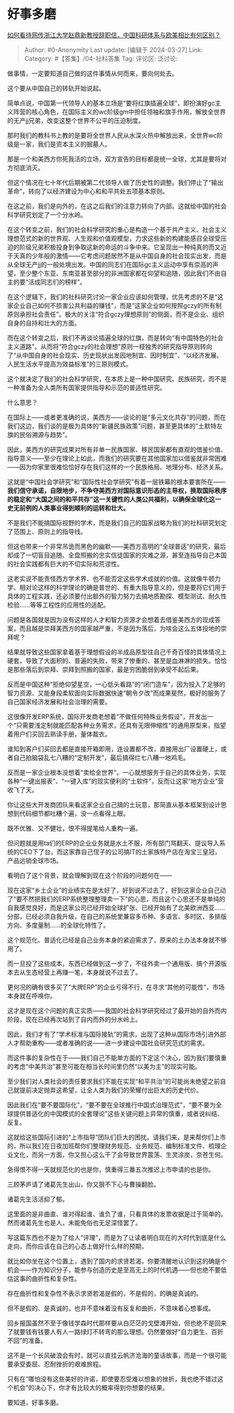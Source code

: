 # 好事多磨
[如何看待网传浙江大学赵鼎新教授辞职信，中国科研体系与欧美相比有何区别？](https://www.zhihu.com/question/649881044/answer/3443258460)

> Author: #0-Anonymity
> Last update: [编辑于 2024-03-27]
> Link:
> Category: #【答集】/04-社科答集 
> Tag: 
> 评论区:
> 泛讨论:

做事情，一定要知道自己做的这件事情从何而来，要向何处去。

这个要从中国自己的转轨开始说起。

简单点说，中国第一代领导人的基本立场是“要将红旗插遍全球”，即扮演好gc主义阵营的核心角色，在国际主义的wc阶级gm中担任领袖和旗手作用，解放全世界的无产jj兄弟，改变这整个世界不公平的压迫制度。

那时我们的教科书上教的是要将全世界人民从水深火热中解放出来，全世界wc阶级是一家，我们是资本主义的掘墓人。

那是一个和美西方你死我活的立场，双方宣告的目标都是统一全球，尤其是要将对方彻底消灭。

但这个情况在七十年代后期被第二代领导人做了历史性的调整。我们停止了“输出革命”，转向了以经济建设为中心和和平共处五项基本原则。

在这之前，我们是向外的，在这之后我们的注意力转向了内部。这就给中国的社会科学研究划定了一个分水岭。

在这个转变之前，我们的社会科学研究的重心是构造一个基于共产主义、社会主义理想范式的新的世界观、人生观和价值观模型，力求这些新的构建能感召全球受压迫的阶级兄弟积极投身到争取这新的命运的斗争中来。它呈现出一种纯真的而又近于天真的少年般的激情——它考虑问题居然不是从中国自身的社会现实出发，而是从全球无产jj的一般处境出发。中国的同志们在国际gc主义运动中享有崇高的声望，至少整个东亚、东南亚甚至部分的非洲国家都在仰望和追随，因此我们不由自主的要“活成同志们的榜样”。

在这个逻辑下，我们的社科研究讨论一家企业应该如何管理，优先考虑的不是“这家企业自己如何不损害公共利益的赚钱”，而是“这家企业如何按照gczy的所有制原则承担社会责任”。极大的关注“符合gczy理想原则”的侧面，而不是企业、组织自身的自持和壮大的方面。

而在这个转变之后，我们不再谈论插遍全球的红旗，而是转向“有中国特色的社会主义道路”。从而将“符合gczy的社会理想”原则一枝独秀的研究指导原则转向了“从中国自身的社会现实、历史现状出发因地制宜、因时制宜”、“以经济发展、人民生活水平提高为效益标准”的三原则模式。

这个就决定了我们的社会科学研究，在本质上是一种中国研究、民族研究，而不是一种准备为全人类所有国家提供指导和示范的普适性研究。

什么意思？

在国际上——或者更准确的说，美西方——谈论的是“多元文化共存”的问题，而在我们这边，我们谈的是极为具体的“新疆民族政策”问题，甚至更具体的“土默特左旗的民俗溯源与趋势”。

因此，美西方的研究成果对所有非单一民族国家、移民国家都有直观的借鉴价值、指导意义——至少在理论上如此，而我们的研究要在其他国家加以借鉴就非常困难——因为你家里很难恰恰好存在我们这样的一个民族格局、地理分布、经济关系。

这就是“中国社会学研究”和“国际性社会学研究”有着一层铁幕的根本要害所在——**我们信守承诺，自限地步，不争夺美西方对国际意识形态的主导权，换取国际秩序的稳定和“大国之间的和平共存”这一关键性的人类公共福利，以确保全球化这一史无前例的人类事业得到顺利的运转和壮大。**

不是我们不能搞国际视野的学术，而是我们自己的国家战略为我们的社科研究划定了范围上、原则上的指导线。

但这也带来一个非常吊诡而黑色的幽默——美西方高明的“全球普适”的研究，最后却成了一切盲目追随、全盘照搬的忠实信徒国家的灾难之源，甚至连指导自己本国的社会实践都有巨大的不切实际和荒谬性。

这老实说不能责怪西方学术界、也不能否定这些学术成就的价值。这就像牛顿力学、相对论这样的科学理论的确是普世的、有重大指导意义的，但是要将它们用于具体的工程实践，还必须要付出额外的智力努力去搞地质勘探、模型测试、耐久性检验……等等工程性的应用性的适配。

问题是各国就是因为没有这样的人才和智力资源才会想着去借鉴美西方的现成答案，而且越是崇拜美西方的国家越严重，不是因为落后，为啥会这么五体投地的崇拜呢？

结果就导致这些国家拿着基于理想假设的半成品原型往自己千奇百怪的具体情况上硬套，导致了大面积的、普遍的失败，带来了惨重的、甚至是血淋淋的损失。恰恰是那些落后到崇拜、崇拜到照搬的国家，最是穷困脆弱到承受不起后果。

反而是中国这种“拒绝仰望星空，一心低头看路”的“闭门造车”，因为投入了足够的智力资源、又能身段柔软面向实际数据快速“朝令夕改”而成果斐然，极好的服务了自己国家经济发展和社会治理的需要。

这很像开发ERP系统，国际开发商老想着“不做任何特殊业务假设”，开发出一个“只需要浅定制就能匹配各种业务需求，还具有无限伸缩性”的通用原型来，指望着用户们买回去熟读手册，量体裁衣。

谁知到客户们买回去都是直接开箱即用，连设置都不改，直接用出厂设置硬上，或者自己拍脑袋乱七八糟的“定制开发”，最后搞得烂七八糟一地鸡毛。

反而是一家企业根本没想着“卖给全世界”，一心就想服务于自己的具体业务，实现各种“一键出报表”、“一键入库”的现实便利的“土软件”，反而让这家“地方企业”营收飞了天。

你让这些大开发商团队来看这家企业自己搞的土玩意，那简直从基本框架到设计思想到代码细节都吐糟个遍，没一点看得上眼。

既不优雅、又不健壮，恨不得提笔给人重构一遍。

但问题就是用ta们的ERP的企业业务就是水土不服，所有部门骂翻天、提议导入系统的CEO下了台，而这家靠自己侄子的公司搞IT的土家族特产店在淘宝三皇冠，产品远销全球市场。

看明白了这个背景，就会理解到现在这个阶段的问题何在——

现在这家“乡土企业”的业绩实在是太好了，好到说不过去了，好到这家企业自己动了“要不然把我们的ERP系统整理整理卖一下”的心思，而且这个心思还不是单纯的自我感觉良好，而是这家公司已经开始全球扩张、已经开始有了北美欧洲西亚……分部，已经必须自我升级，在自己的系统里兼容多币种、多语言、多时区、多排版方向、多度量制……的全球化特性了。

这个规范化、普适化已经是自己业务本身的紧迫需求了，原来的土办法本身就不够用了。

而一旦投了这些成本，东西已经做到这一步了，不往外卖一个通用版、搞个开源版本去从生态经营上再赚一笔，本身就说不过去了。

更何况的确有很多买了“大牌ERP”的企业亏得不行，在寻求“其他的可能性”，市场本身就在呼唤你。

这才是现在这个问题的真正实质——我国的社会科学研究经过了最开始的自外而内阶段，现在已经再次站到了自内而外的分水岭上。

因此，我们才有了“学术标准与国际接轨”的需求，出现了这种从国际市场引进外部人才帮助重构——或者准确的说——进一步建设中国社会研究范式的需求。

而这件事的复杂性在于——我们自己不能单方面的下定这个决心，因为我们要慎重的考虑“中美共治”甚至可能在相当长时间里仍然“以美为主”的现实可能。

至少我们对人类社会的责任要求我们不能在实现“和平共治”的可能尚未绝望之前自己就提前决定抛弃这希望，让全人类为我们的荣耀付出巨大的历史代价。

因此我们在“要不要国际化”，“要不要在全球推行中国式治理范式”，“要不要为全球提供普适化的中国模式的全套理论”这些关键问题上异常的慎重，或者说纠结、反复。

这就给这些国际引进的“上市指导”团队们巨大的困扰。请我们来，是来帮你们上市的，所以我们在日夜加班帮你们整理财务规范、业务规范、编制标准文件、梳理企业文化，而另一方面，你又担心这么干了会导致世界震荡、生灵涂炭，奈苍生何。

急得恨不得一天就规范化的也是你，慎重得三番五次推迟上市申请的也是你。

三顾茅庐请了诸葛先生出山，你又狠不下心与曹操翻脸。

诸葛先生活活抑了郁。

  

这里面的是非曲直、谁对得起谁、谁负了谁，只看具体的发票收据是过于简单的。然而诸葛先生也是人，未能免俗也无足深怪罢了。

写这篇东西也不是为了给人“评理”，而是为了让读者明白现在的大时代到底是什么走向，而你应该在自己的心态上做好什么样的预期，

就比如你坐在这个位置上，遇到了国内的求贤若渴，你要清醒地认识到这的确是个机会——作为知识分子，能参与创造历史是至高无上的时代机遇——但也绝不要低估这事的曲折性和复杂性。

存在曲折性和复杂性不表示求贤若渴是假的，不是假的，的确是真诚的。

但不是假的、是真诚的，也并不意味着没有反复和曲折，不意味着心想事成。

回乡报国虽然不至于像钱学森时代那样要从白茫茫的戈壁滩开始，但也绝不是回来了就要钱有钱要人有人一路绿灯不转弯的那么理想。仍然要做好“自力更生、百折不回”的准备。

这不是一个长风破浪会有时，就可以直挂云帆济沧海的童话故事，而是一个很可能要承受委屈、忍耐挫折的艰难旅程。

只有在“哪怕没有这些美好的许诺，即使要忍受难以想象的挫折，我也绝不错过这个机会”的决心下，你才有比较大的概率得到你想要的结果。

要知道，好事多磨。
